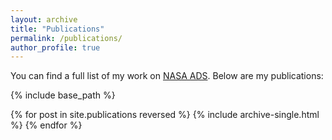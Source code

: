 ```yaml
---
layout: archive
title: "Publications"
permalink: /publications/
author_profile: true
---
```


You can find a full list of my work on [NASA ADS](https://ui.adsabs.harvard.edu/search/q=orcid%3A0000-0002-9986-4604&sort=date+desc).
Below are my publications:

{% include base_path %}

{% for post in site.publications reversed %}
  {% include archive-single.html %}
{% endfor %}